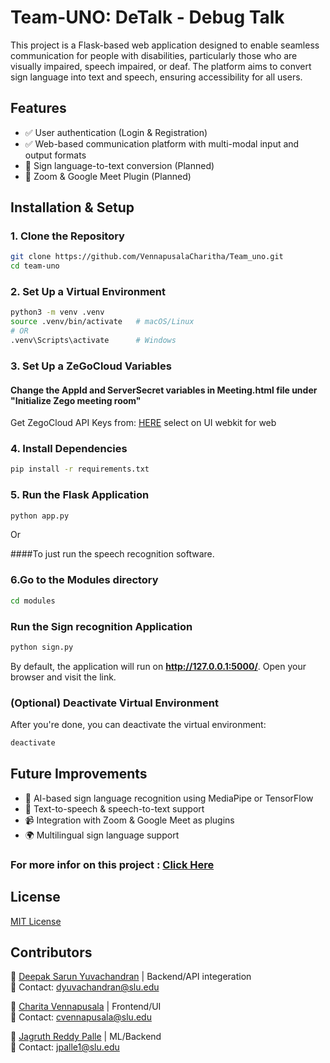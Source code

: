 # Team-UNO: DeTalk - Debug Talk

This project is a Flask-based web application designed to enable seamless communication for people with disabilities, particularly those who are visually impaired, speech impaired, or deaf. The platform aims to convert sign language into text and speech, ensuring accessibility for all users.

## Features

- ✅ User authentication (Login & Registration)
- ✅ Web-based communication platform with multi-modal input and output formats
- 🚀 Sign language-to-text conversion (Planned)
- 🔌 Zoom & Google Meet Plugin (Planned)

## Installation & Setup

### 1. Clone the Repository

```bash
git clone https://github.com/VennapusalaCharitha/Team_uno.git
cd team-uno
```


### 2. Set Up a Virtual Environment

```bash
python3 -m venv .venv  
source .venv/bin/activate   # macOS/Linux  
# OR  
.venv\Scripts\activate      # Windows  
```

### 3. Set Up a ZeGoCloud Variables

#### Change the AppId and ServerSecret variables in Meeting.html file under "Initialize Zego meeting room"

Get ZegoCloud API Keys from: [HERE](https://shorturl.at/vVnCB)
select on UI webkit for web
  
### 4. Install Dependencies

```bash
pip install -r requirements.txt

```

### 5. Run the Flask Application

```bash
python app.py
```

Or

####To just run the speech recognition software.

### 6.Go to the Modules directory

```bash
cd modules
```

### Run the Sign recognition Application

```bash
python sign.py
```

By default, the application will run on **http://127.0.0.1:5000/**. Open your browser and visit the link.

### (Optional) Deactivate Virtual Environment

After you're done, you can deactivate the virtual environment:

```bash
deactivate
```

## Future Improvements

- 🧠 AI-based sign language recognition using MediaPipe or TensorFlow
- 📢 Text-to-speech & speech-to-text support
- 📹 Integration with Zoom & Google Meet as plugins
- 🌍 Multilingual sign language support

### For more infor on this project : [Click Here](https://docs.google.com/presentation/d/1VOm9DjBjWfPdgVVm_a4vRC1LXsjxXJi9orY-LLXJryA/edit?usp=sharing)

## License

[MIT License](LICENSE)

## Contributors

👤 [Deepak Sarun Yuvachandran](https://github.com/DeeapakSarun) | Backend/API integeration <br>
📧 Contact: dyuvachandran@slu.edu 

👤 [Charita Vennapusala](https://github.com/VennapusalaCharitha) | Frontend/UI <br>
📧 Contact: cvennapusala@slu.edu  

👤 [Jagruth Reddy Palle](https://github.com/jagruthreddy) | ML/Backend <br>
📧 Contact: jpalle1@slu.edu  
